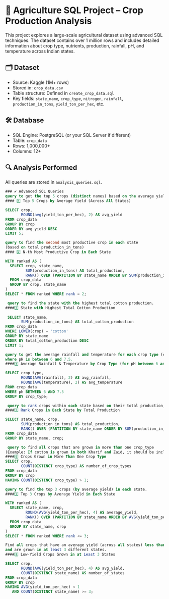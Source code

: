 # 🌾 Agriculture SQL Project – Crop Production Analysis

This project explores a large-scale agricultural dataset using advanced SQL techniques. The dataset contains over 1 million rows and includes detailed information about crop type, nutrients, production, rainfall, pH, and temperature across Indian states.

## 🗂 Dataset
- Source: Kaggle (1M+ rows)
- Stored in: `crop_data.csv`
- Table structure: Defined in `create_crop_data.sql`
- Key fields: `state_name`, `crop_type`, `nitrogen`, `rainfall`, `production_in_tons`, `yield_ton_per_hec`, etc.

## 🛠 Database
- SQL Engine: PostgreSQL (or your SQL Server if different)
- Table: `crop_data`
- Rows: 1,000,000+
- Columns: 12+

## 🔍 Analysis Performed

All queries are stored in `analysis_queries.sql`.
```sql
### ✔️ Advanced SQL Queries
query to get the top 5 crops (distinct names) based on the average yield per hectare across all states.
#### 1️⃣ Top 5 Crops by Average Yield (Across All States)

SELECT crop, 
       ROUND(avg(yield_ton_per_hec), 2) AS avg_yield
FROM crop_data
GROUP BY crop
ORDER BY avg_yield DESC
LIMIT 5; 

query to find the second most productive crop in each state
(based on total production_in_tons)
#### 2️⃣ N-th Most Productive Crop in Each State

WITH ranked AS (
  SELECT crop, state_name, 
         SUM(production_in_tons) AS total_production,
         RANK() OVER (PARTITION BY state_name ORDER BY SUM(production_in_tons) DESC) AS rank
  FROM crop_data
  GROUP BY crop, state_name
)
SELECT * FROM ranked WHERE rank = 2;

 query to find the state with the highest total cotton production.
####3️⃣ State with Highest Total Cotton Production
 
 SELECT state_name,
       SUM(production_in_tons) AS total_cotton_production
FROM crop_data
WHERE LOWER(crop) = 'cotton'
GROUP BY state_name
ORDER BY total_cotton_production DESC
LIMIT 1;

query to get the average rainfall and temperature for each crop type (crop_type), only for records 
where pH is between 6 and 7.5.
####4️⃣ Average Rainfall & Temperature by Crop Type (for pH between 6 and 7.5)

SELECT crop_type,
       ROUND(AVG(rainfall), 2) AS avg_rainfall,
       ROUND(AVG(temperature), 2) AS avg_temperature
FROM crop_data
WHERE ph BETWEEN 6 AND 7.5
GROUP BY crop_type;

 query to rank crops within each state based on their total production, in descending order.
####5️⃣ Rank Crops in Each State by Total Production

SELECT state_name, crop, 
       SUM(production_in_tons) AS total_production,
       RANK() OVER (PARTITION BY state_name ORDER BY SUM(production_in_tons) DESC) AS rank
FROM crop_data
GROUP BY state_name, crop;

 query to find all crops that are grown in more than one crop_type
(Example: If cotton is grown in both Kharif and Zaid, it should be included).
####6️⃣ Crops Grown in More Than One Crop Type
SELECT crop,
       COUNT(DISTINCT crop_type) AS number_of_crop_types
FROM crop_data
GROUP BY crop
HAVING COUNT(DISTINCT crop_type) > 1;

query to find the top 3 crops (by average yield) in each state.
####7️⃣ Top 3 Crops by Average Yield in Each State

WITH ranked AS (
  SELECT state_name, crop,
         ROUND(AVG(yield_ton_per_hec), 4) AS average_yield,
         RANK() OVER (PARTITION BY state_name ORDER BY AVG(yield_ton_per_hec) DESC) AS rank
  FROM crop_data
  GROUP BY state_name, crop
)
SELECT * FROM ranked WHERE rank <= 3;

Find all crops that have an average yield (across all states) less than 1 ton per hectare,
and are grown in at least 3 different states.
####8️⃣ Low-Yield Crops Grown in at Least 3 States

SELECT crop,
       ROUND(AVG(yield_ton_per_hec), 4) AS avg_yield,
       COUNT(DISTINCT state_name) AS number_of_states
FROM crop_data
GROUP BY crop
HAVING AVG(yield_ton_per_hec) < 1
   AND COUNT(DISTINCT state_name) >= 3;